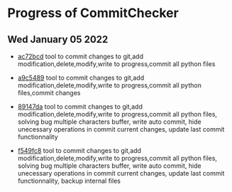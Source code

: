 # Progress of CommitChecker

## Wed January 05 2022

- [ac72bcd](https://github.com/Rob174/CommitChecker/tree/ac72bcd268c4dad7ef945d8828db657a5dcabad5) tool to commit changes to git,add modification,delete,modify,write to progress,commit all python files

- [a9c5489](https://github.com/Rob174/CommitChecker/tree/a9c54899e519f911980332d2e6d6d6f66cf359fc) tool to commit changes to git,add modification,delete,modify,write to progress,commit all python files,commit changes

- [89147da](https://github.com/Rob174/CommitChecker/tree/89147da8f82a70696c78912b59df537e1fb14434) tool to commit changes to git,add modification,delete,modify,write to progress,commit all python files, solving bug multiple characters buffer, write auto commit, hide unecessary operations in commit current changes, update last commit functionnality
- [f549fc8](https://github.com/Rob174/CommitChecker/tree/f549fc8d0d1cdd17ced050f419a73f7470152a98) tool to commit changes to git,add modification,delete,modify,write to progress,commit all python files, solving bug multiple characters buffer, write auto commit, hide unecessary operations in commit current changes, update last commit functionnality, backup internal files